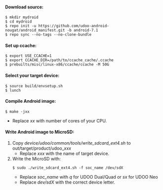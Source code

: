 #### __Download source:__

```
$ mkdir mydroid
$ cd mydroid
$ repo init -u https://github.com/udoo-android-nougat/android_manifest.git -b android-7.1
$ repo sync --no-tags --no-clone-bundle
```

#### __Set up ccache:__

```
$ export USE_CCACHE=1
$ export CCACHE_DIR=/path/to/ccache_cache/.ccache
$ prebuilts/misc/linux-x86/ccache/ccache -M 50G
```

#### __Select your target device:__

```
$ source build/envsetup.sh
$ lunch
```

#### __Compile Android image:__

```
$ make -jxx
```
+ Replace *xx* with number of cores of your CPU.

#### __Write Android image to MicroSD:__

1. Copy *device/udoo/common/tools/write_sdcard_ext4.sh* to out/target/product/udoo_*xxx*
   + Replace *xxx* with the name of target device.
2. Write the MicroSD with:
   ```
   $ sudo ./write_sdcard_ext4.sh -f soc_name /dev/sdX
   ```
   + Replace *soc_name* with *q* for UDOO Dual/Quad or *sx* for UDOO Neo
   + Replace *dev/sdX* with the correct device letter.
